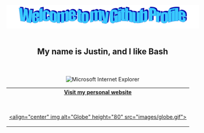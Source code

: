 <!-- "Hero" Header -->
<div align="center">
  <img src="images/welcome.png" style="max-width: 100%;" alt="Welcome to my Github Profile" />
  <br />
  <br />
  <h2>My name is Justin, and I like Bash</h2>
  <br />
  <br />

</div>

<!-- Social -->
<table width="100%" align="center">
<tr>
<td align="center">
<a href="https://jtacklin.github.io">
<strong>Visit my personal website </strong>
<br />
<br />
<br />

<p>

<align="center" img alt="Globe" height="80" src="images/globe.gif">
</a>
</p>

</td>











<!-- Footer -->

<div align="center">





 
<img src="https://github.com/JTacklin/images/ie_logo.gif" alt="Microsoft Internet Explorer" />


</div>
